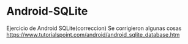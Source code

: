 # Android-SQLite
Ejercicio de Android SQLite(correccion) 
Se corrigieron algunas cosas https://www.tutorialspoint.com/android/android_sqlite_database.htm
